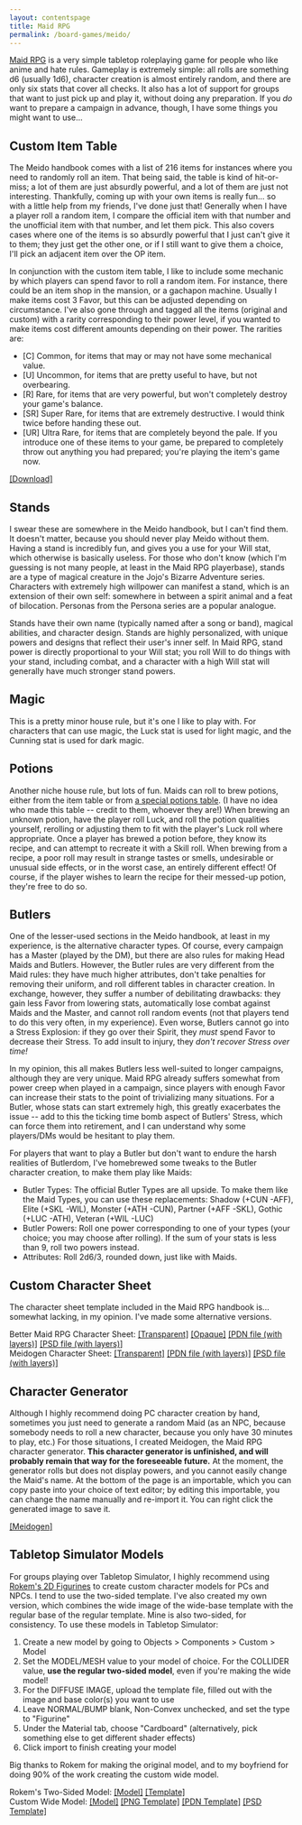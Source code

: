 ```yaml
---
layout: contentspage
title: Maid RPG
permalink: /board-games/meido/
---
```


<a href='http://maidrpg.com/index.shtml'>Maid RPG</a> is a very simple tabletop roleplaying game for people who like anime and hate rules. Gameplay is extremely simple: all rolls are something d6 (usually 1d6), character creation is almost entirely random, and there are only six stats that cover all checks. It also has a lot of support for groups that want to just pick up and play it, without doing any preparation. If you <em>do</em> want to prepare a campaign in advance, though, I have some things you might want to use...

<!--more-->

<h2 id="1">Custom Item Table</h2>

The Meido handbook comes with a list of 216 items for instances where you need to randomly roll an item. That being said, the table is kind of hit-or-miss; a lot of them are just absurdly powerful, and a lot of them are just not interesting. Thankfully, coming up with your own items is really fun... so with a little help from my friends, I've done just that! Generally when I have a player roll a random item, I compare the official item with that number and the unofficial item with that number, and let them pick. This also covers cases where one of the items is so absurdly powerful that I just can't give it to them; they just get the other one, or if I still want to give them a choice, I'll pick an adjacent item over the OP item.

In conjunction with the custom item table, I like to include some mechanic by which players can spend favor to roll a random item. For instance, there could be an item shop in the mansion, or a gachapon machine. Usually I make items cost 3 Favor, but this can be adjusted depending on circumstance. I've also gone through and tagged all the items (original and custom) with a rarity corresponding to their power level, if you wanted to make items cost different amounts depending on their power. The rarities are:
<ul>
	<li>[C] Common, for items that may or may not have some mechanical value.</li>
	<li>[U] Uncommon, for items that are pretty useful to have, but not overbearing.</li>
	<li>[R] Rare, for items that are very powerful, but won't completely destroy your game's balance.</li>
	<li>[SR] Super Rare, for items that are extremely destructive. I would think twice before handing these out.</li>
	<li>[UR] Ultra Rare, for items that are completely beyond the pale. If you introduce one of these items to your game, be prepared to completely throw out anything you had prepared; you're playing the item's game now.</li>
</ul>

<a href="/downloads/meido/item_table.json">[Download]</a>

<h2 id="2">Stands</h2>

I swear these are somewhere in the Meido handbook, but I can't find them. It doesn't matter, because you should never play Meido without them. Having a stand is incredibly fun, and gives you a use for your Will stat, which otherwise is basically useless. For those who don't know (which I'm guessing is not many people, at least in the Maid RPG playerbase), stands are a type of magical creature in the Jojo's Bizarre Adventure series. Characters with extremely high willpower can manifest a stand, which is an extension of their own self: somewhere in between a spirit animal and a feat of bilocation. Personas from the Persona series are a popular analogue. 

Stands have their own name (typically named after a song or band), magical abilities, and character design. Stands are highly personalized, with unique powers and designs that reflect their user's inner self. In Maid RPG, stand power is directly proportional to your Will stat; you roll Will to do things with your stand, including combat, and a character with a high Will stat will generally have much stronger stand powers.

<h2 id="3">Magic</h2>

This is a pretty minor house rule, but it's one I like to play with. For characters that can use magic, the Luck stat is used for light magic, and the Cunning stat is used for dark magic.

<h2 id="4">Potions</h2>

Another niche house rule, but lots of fun. Maids can roll to brew potions, either from the item table or from [a special potions table](https://pastebin.com/raw/bqRwJ9dg). (I have no idea who made this table -- credit to them, whoever they are!) When brewing an unknown potion, have the player roll Luck, and roll the potion qualities yourself, rerolling or adjusting them to fit with the player's Luck roll where appropriate. Once a player has brewed a potion before, they know its recipe, and can attempt to recreate it with a Skill roll. When brewing from a recipe, a poor roll may result in strange tastes or smells, undesirable or unusual side effects, or in the worst case, an entirely different effect! Of course, if the player wishes to learn the recipe for their messed-up potion, they're free to do so.

<h2 id="5">Butlers</h2>

One of the lesser-used sections in the Meido handbook, at least in my experience, is the alternative character types. Of course, every campaign has a Master (played by the DM), but there are also rules for making Head Maids and Butlers. However, the Butler rules are very different from the Maid rules: they have much higher attributes, don't take penalties for removing their uniform, and roll different tables in character creation. In exchange, however, they suffer a number of debilitating drawbacks: they gain less Favor from lowering stats, automatically lose combat against Maids and the Master, and cannot roll random events (not that players tend to do this very often, in my experience). Even worse, Butlers cannot go into a Stress Explosion: if they go over their Spirit, they <em>must</em> spend Favor to decrease their Stress. To add insult to injury, they <em>don't recover Stress over time!</em> 

In my opinion, this all makes Butlers less well-suited to longer campaigns, although they are very unique. Maid RPG already suffers somewhat from power creep when played in a campaign, since players with enough Favor can increase their stats to the point of trivializing many situations. For a Butler, whose stats can start extremely high, this greatly exacerbates the issue -- add to this the ticking time bomb aspect of Butlers' Stress, which can force them into retirement, and I can understand why some players/DMs would be hesitant to play them.

For players that want to play a Butler but don't want to endure the harsh realities of Butlerdom, I've homebrewed some tweaks to the Butler character creation, to make them play like Maids:
<ul>
	<li>Butler Types: The official Butler Types are all upside. To make them like the Maid Types, you can use these replacements: Shadow (+CUN -AFF), Elite (+SKL -WIL), Monster (+ATH -CUN), Partner (+AFF -SKL), Gothic (+LUC -ATH), Veteran (+WIL -LUC)</li>
	<li>Butler Powers: Roll one power corresponding to one of your types (your choice; you may choose after rolling). If the sum of your stats is less than 9, roll two powers instead.</li>
	<li>Attributes: Roll 2d6/3, rounded down, just like with Maids.</li>
</ul> 

<h2 id="6">Custom Character Sheet</h2>

The character sheet template included in the Maid RPG handbook is... somewhat lacking, in my opinion. I've made some alternative versions.

Better Maid RPG Character Sheet: <a href="/downloads/meido/transparent.png">[Transparent]</a> <a href="/downloads/meido/opaque.png">[Opaque]</a> <a href="/downloads/meido/layers.pdn">[PDN file (with layers)]</a> <a href="/downloads/meido/layers.psd">[PSD file (with layers)]</a><br/>
Meidogen Character Sheet: <a href="/downloads/meido/meidogen_transparent.png">[Transparent]</a> <a href="/downloads/meido/meidogen_layers.pdn">[PDN file (with layers)]</a> <a href="/downloads/meido/meidogen_layers.psd">[PSD file (with layers)]</a>

<h2 id="7">Character Generator</h2>

Although I highly recommend doing PC character creation by hand, sometimes you just need to generate a random Maid (as an NPC, because somebody needs to roll a new character, because you only have 30 minutes to play, etc.) For those situations, I created Meidogen, the Maid RPG character generator. <b>This character generator is unfinished, and will probably remain that way for the foreseeable future.</b> At the moment, the generator rolls but does not display powers, and you cannot easily change the Maid's name. At the bottom of the page is an importable, which you can copy paste into your choice of text editor; by editing this importable, you can change the name manually and re-import it. You can right click the generated image to save it.

<a href="/_pages/board-games/meidogen/MaidRPGGenerator.html">[Meidogen]</a>

<h2 id="8">Tabletop Simulator Models</h2>

For groups playing over Tabletop Simulator, I highly recommend using [Rokem's 2D Figurines](https://steamcommunity.com/sharedfiles/filedetails/?id=891993501) to create custom character models for PCs and NPCs. I tend to use the two-sided template. I've also created my own version, which combines the wide image of the wide-base template with the regular base of the regular template. Mine is also two-sided, for consistency. To use these models in Tabletop Simulator:
<ol>
	<li>Create a new model by going to Objects > Components > Custom > Model</li>
	<li>Set the MODEL/MESH value to your model of choice. For the COLLIDER value, <b>use the regular two-sided model</b>, even if you're making the wide model!</li>
	<li>For the DIFFUSE IMAGE, upload the template file, filled out with the image and base color(s) you want to use</li>
	<li>Leave NORMAL/BUMP blank, Non-Convex unchecked, and set the type to "Figurine"</li>
	<li>Under the Material tab, choose "Cardboard" (alternatively, pick something else to get different shader effects)</li>
	<li>Click import to finish creating your model</li>
</ol>

Big thanks to Rokem for making the original model, and to my boyfriend for doing 90% of the work creating the custom wide model.

Rokem's Two-Sided Model: <a href="/downloads/meido/TwoSidedModel.obj">[Model]</a> <a href="/downloads/meido/TwoSidedTemplate.png">[Template]</a><br/>
Custom Wide Model: <a href="/downloads/meido/WideModel.obj">[Model]</a> <a href="/downloads/meido/Template.png">[PNG Template]</a> <a href="/downloads/meido/Template.pdn">[PDN Template]</a> <a href="/downloads/meido/Template.psd">[PSD Template]</a>
